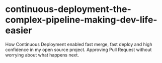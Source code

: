 # continuous-deployment-the-complex-pipeline-making-dev-life-easier
How Continuous Deployment enabled fast merge, fast deploy and high confidence in my open source project. Approving Pull Request without worrying about what happens next.
